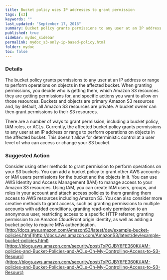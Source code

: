 ```yaml
---
title: Bucket policy uses IP addresses to grant permission
tags: [s3]
keywords: ""
last_updated: "September 17, 2016"
summary: Bucket policy grants permissions to any user at an IP address or range to perform operations on objects in the affected bucket.
published: true
sidebar: mydoc_sidebar
permalink: mydoc_s3-only-ip-based-policy.html
folder: mydoc
toc: false
---
```


### Details  
The bucket policy grants permissions to any user at an IP address or range to perform operations on objects in the affected bucket. When granting permissions, you decide who is getting them, which Amazon S3 resources they are getting permissions for, and specific actions you want to allow on those resources. Buckets and objects are primary Amazon S3 resources and, by default, all Amazon S3 resources are private. A bucket owner can then grant permissions to their S3 resources.  

There are a number of ways to grant permission, including a bucket policy, IAM roles, or ACLs. Currently, the affected bucket policy grants permissions to any user at an IP address or range to perform operations on objects in the affected bucket. This doesn't allow for deterministic control at a user level of who can access or change your S3 bucket.  

### Suggested Action  
Consider using other methods to grant permission to perform operations on your S3 buckets. You can add a bucket policy to grant other AWS accounts or IAM users permissions for the bucket and the objects in it. You can use AWS Identity and Access Management (IAM) to manage access to your Amazon S3 resources. Using IAM, you can create IAM users, groups, and roles in your account and attach access policies to them granting them access to AWS resources including Amazon S3. You can also consider more creative methods to grant access, such as granting permissions to multiple accounts with added conditions, granting read-only permission to an anonymous user, restricting access to a specific HTTP referrer, granting permission to an Amazon CloudFront origin identity, as well as adding a bucket policy to require MFA authentication.
[http://docs.aws.amazon.com/AmazonS3/latest/dev/example-bucket-policies.html](http://docs.aws.amazon.com/AmazonS3/latest/dev/example-bucket-policies.html)
[https://blogs.aws.amazon.com/security/post/TxPOJBY6FE360K/IAM-policies-and-Bucket-Policies-and-ACLs-Oh-My-Controlling-Access-to-S3-Resourc](https://blogs.aws.amazon.com/security/post/TxPOJBY6FE360K/IAM-policies-and-Bucket-Policies-and-ACLs-Oh-My-Controlling-Access-to-S3-Resourc)
